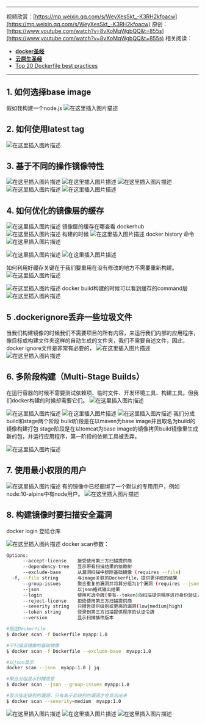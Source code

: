 


----
视频欣赏：[https://mp.weixin.qq.com/s/WeyXesSkt_-K3RH2kfoacw](https://mp.weixin.qq.com/s/WeyXesSkt_-K3RH2kfoacw)
原创：[https://www.youtube.com/watch?v=8vXoMqWgbQQ&t=855s](https://www.youtube.com/watch?v=8vXoMqWgbQQ&t=855s)
相关阅读：

 - [**docker圣经**](https://ghostwritten.blog.csdn.net/article/details/119462437)
 - [**云原生圣经**](https://ghostwritten.blog.csdn.net/article/details/108562082)
 - [Top 20 Dockerfile best practices](https://sysdig.com/blog/dockerfile-best-practices/)

---
## 1. 如何选择base image
假如我构建一个node.js
![在这里插入图片描述](https://i-blog.csdnimg.cn/blog_migrate/63e53d334c47418f3fc7ff7ac19ab72f.png)
## 2. 如何使用latest tag
![在这里插入图片描述](https://i-blog.csdnimg.cn/blog_migrate/1d015dd9635120b3e5c94ad7f4f8dd0e.png)
##  3. 基于不同的操作镜像特性
![在这里插入图片描述](https://i-blog.csdnimg.cn/blog_migrate/1ad998762780dcdce90565ca5fda1441.png)
![在这里插入图片描述](https://i-blog.csdnimg.cn/blog_migrate/3dde30298d32231e4997c13993520e4d.png)
![在这里插入图片描述](https://i-blog.csdnimg.cn/blog_migrate/ec5cee559f095b1d89cebe432732cea0.png)
![在这里插入图片描述](https://i-blog.csdnimg.cn/blog_migrate/105203d8f28e5ae8a7bf492f86df2dc7.png)
![在这里插入图片描述](https://i-blog.csdnimg.cn/blog_migrate/19be11769ac4f199404b4dd76d5ba4e6.png)
##  4. 如何优化的镜像层的缓存

![在这里插入图片描述](https://i-blog.csdnimg.cn/blog_migrate/3d89bd273f3b889f69c25cdf9abddc5b.png)
镜像层的缓存在哪查看
dockerhub
![在这里插入图片描述](https://i-blog.csdnimg.cn/blog_migrate/ceefaedfe93dc8c009fbbb67017921b6.png)
构建的时候
![在这里插入图片描述](https://i-blog.csdnimg.cn/blog_migrate/ca5dd516bbe4e7c4d6d95579e075fbf8.png)
docker history 命令
![在这里插入图片描述](https://i-blog.csdnimg.cn/blog_migrate/d2b49611f00e2143dec0f8e4101b5537.png)

![在这里插入图片描述](https://i-blog.csdnimg.cn/blog_migrate/337e6ba50db8beae30cbd8978ee2c47e.png)
![在这里插入图片描述](https://i-blog.csdnimg.cn/blog_migrate/f12c270452a4024b7e569cb787db1952.png)

如何利用好缓存关键在于我们要重用在没有修改的地方不需要重新构建。
![在这里插入图片描述](https://i-blog.csdnimg.cn/blog_migrate/45488e68c6cd0f8640dfd5d12de6e9e9.png)

![在这里插入图片描述](https://i-blog.csdnimg.cn/blog_migrate/a00515b82da1495733cbd50daae66ad4.png)
docker build构建的时候可以看到缓存的command层
![在这里插入图片描述](https://i-blog.csdnimg.cn/blog_migrate/5ea5ab9839a2bc5ce66dd397accb1fc7.png)

##  5 .dockerignore丢弃一些垃圾文件
当我们构建镜像的时候我们不需要项目的所有内容，来运行我们内部的应用程序，像目标或构建文件夹这样的自动生成的文件夹，我们不需要自述文件，因此，docker ignore文件是非常有必要的，
![在这里插入图片描述](https://i-blog.csdnimg.cn/blog_migrate/f935e7298535202b2516d64c90a75ff6.png)
![在这里插入图片描述](https://i-blog.csdnimg.cn/blog_migrate/e97f1e64091db7ec420fd69fe5f8db6e.png)
## 6. 多阶段构建（Multi-Stage Builds）
在运行容器的时候不需要测试依赖项、临时文件、开发环境工具、构建工具。但我们docker构建的时候却需要它们。
![在这里插入图片描述](https://i-blog.csdnimg.cn/blog_migrate/dd9d390be8e6e3088d184c7728143525.png)

![在这里插入图片描述](https://i-blog.csdnimg.cn/blog_migrate/ec25facf376e7ffdeca8314f8e812b66.png)
![在这里插入图片描述](https://i-blog.csdnimg.cn/blog_migrate/8c026a24dfcc7f258de43150cfcea339.png)
![在这里插入图片描述](https://i-blog.csdnimg.cn/blog_migrate/5aaba7984801311041e473e40b64631e.png)
我们分成build和stage两个阶段
build阶段是在以maven为base image并且取名为build的镜像构建打包
stage阶段是在以tomcat为base image的镜像拷贝build镜像里生成新的包，并运行应用程序，第一阶段的依赖工具被丢弃。


![在这里插入图片描述](https://i-blog.csdnimg.cn/blog_migrate/0062fa4f21c0b78f6c8da87f1f1cf4f0.png)

##  7. 使用最小权限的用户
![在这里插入图片描述](https://i-blog.csdnimg.cn/blog_migrate/506b9f37aab1aed598544151cd8b81d5.png)
有的镜像中已经捆绑了一个默认的专用用户，例如node:10-alpine中有node用户。
![在这里插入图片描述](https://i-blog.csdnimg.cn/blog_migrate/002ad137ef385e55796a71c046773340.png)
## 8. 构建镜像时要扫描安全漏洞
docker login 登陆仓库

![在这里插入图片描述](https://i-blog.csdnimg.cn/blog_migrate/9691cc79d0afd65328d3064e24605c50.png)
docker scan参数：

```bash
Options: 
      --accept-license    接受使用第三方扫描提供商 
      --dependency-tree   显示带有扫描结果的依赖树 
      --exclude-base      从漏洞扫描中排除基础镜像 (requires --file) 
  -f, --file string       与image关联的Dockerfile，提供更详细的结果 
      --group-issues      聚合重复的漏洞并将其分组为1个漏洞 (requires --json) 
      --json              以json格式输出结果 
      --login             使用可选令牌(带有--token)向扫描提供程序进行身份验证，如果为空则使用web base令牌 
      --reject-license    拒绝使用第三方扫描提供商 
      --severity string   只报告提供级别或更高的漏洞(low|medium|high) 
      --token string      登录到第三方扫描提供程序的认证令牌 
      --version           显示扫描插件版本 
```

```bash
#指定Dockerfile
$ docker scan -f Dockerfile myapp:1.0

#不扫描该镜像的基础镜像
$ docker scan -f Dockerfile --exclude-base  myapp:1.0

#以json显示
docker scan --json  myapp:1.0 | jq

#聚合分组显示扫描信息
$ docker scan --json --group-issues myapp:1.0

#显示指定级别的漏洞，只有高于此级别的漏洞才会显示出来
$ docker scan --severity=medium  myapp:1.0
```
![在这里插入图片描述](https://i-blog.csdnimg.cn/blog_migrate/f3b7babd83f4d52f6b72254b1f143579.png)
![在这里插入图片描述](https://i-blog.csdnimg.cn/blog_migrate/88440cd1cd1cdc5d1fdc79d062d01068.png)
![在这里插入图片描述](https://i-blog.csdnimg.cn/blog_migrate/2e156b93f2d3c67cb7e95fd38c03ac86.png)

